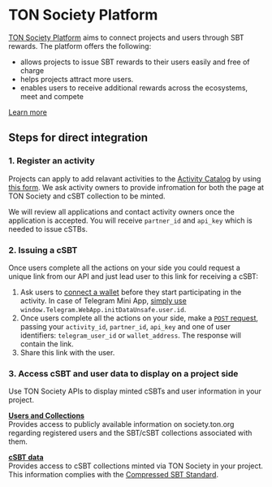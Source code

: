 # TON Society Platform
[TON Society Platform](https://society.ton.org) aims to connect projects and users through SBT rewards. The platform offers the following:
- allows projects to issue SBT rewards to their users easily and free of charge
- helps projects attract more users.
- enables users to receive additional rewards across the ecosystems, meet and compete

[Learn more](https://eco.ton.org/en/opportunities/make-sbt-campaign)

## Steps for direct integration
### 1. Register an activity
Projects can apply to add relavant activities to the [Activity Catalog](https://society.ton.org/activities) by using [this form](https://eco.ton.org/en/application/make-sbt-campaign). We ask activity owners to provide infromation for both the page at TON Society and cSBT collection to be minted.

We will review all applications and contact activity owners once the application is accepted. You will receive ```partner_id``` and ```api_key``` which is needed to issue cSTBs.

### 2. Issuing a cSBT
Once users complete all the actions on your side you could request a unique link from our API and just lead user to this link for receiving a cSBT:

1. Ask users to [connect a wallet](https://docs.ton.org/develop/dapps/ton-connect/overview) before they start participating in the activity. In case of Telegram Mini App, [simply use](https://www.tapps.center/docs/packages/tma-js-init-data/user) ```window.Telegram.WebApp.initDataUnsafe.user.id```.
2. Once users complete all the actions on your side, make a [```POST``` request](https://ton-society.github.io/sbt-platform/#/Activities/createRewardLink), passing your ```activity_id```, ```partner_id```, ```api_key``` and one of user identifiers: ```telegram_user_id``` or ```wallet_address```. The response will contain the link.
3. Share this link with the user.


### 3. Access cSBT and user data to display on a project side
Use TON Society APIs to display minted cSBTs and user information in your project.

**[Users and Collections](https://ton-society.github.io/sbt-platform/#/Users)**<br />
Provides access to publicly available information on society.ton.org regarding registered users and the SBT/cSBT collections associated with them.

**[cSBT data](https://ton-society.github.io/sbt-platform/#/Compressed%20SBTs)**<br />
Provides access to cSBT collections minted via TON Society in your project. This information complies with the [Compressed SBT Standard](https://github.com/krigga/TEPs/blob/compressed-nfts/text/0000-compressed-nft-standard.md#1-itemsindex).
